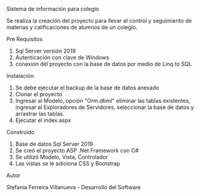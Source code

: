 Sistema de información para colegio

Se realiza la creación del proyecto para llevar el control y seguimiento de materias y calificaciones de alumnos de un colegio.

Pre Requisitos

1. Sql Server versión 2019
2. Autenticación con clave de Windows 
3. conexión del proyecto con la base de datos por medio de Linq to SQL


Instalación

1. Se debe ejecutar el backup de la base de datos anexado 
2. Clonar el proyecto 
3. Ingresar al Modelo, opción "Orm.dbml" eliminar las tablas existentes, ingresar al  Exploradores de Servidores, seleccionar la base de datos y arrastrar las tablas.
4. Ejecutar el index.aspx 

Construido 

1. Base de datos Sql Server 2019
2. Se creó el proyecto ASP .Net Framework con C#
3. Se utilizó Modelo, Vista, Controlador
4. Las vistas se le adiciona CSS y Bootstrap

Autor 

Stefania Ferreira Villanueva - Desarrollo del Software


